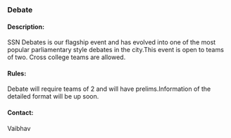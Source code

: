 ### Debate

#### <!-- <i class="fas fa-edit"></i> --> Description:
SSN Debates is our flagship event and has evolved into one of the most popular parliamentary style debates in the city.This event is open to teams of two.
Cross college teams are allowed.

#### <!-- <i class="fas fa-bullhorn"></i> --> Rules:
Debate will require teams of 2 and will have prelims.Information of the detailed format will be up
soon.

#### <!-- <i class="fas fa-phone"></i> --> Contact:
Vaibhav